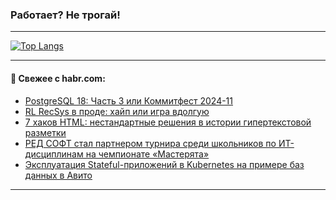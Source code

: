 ### Работает? Не трогай!

---
<!--
#### 🛠️ Technical stack:

![Java](https://img.shields.io/badge/Java-informational?logo=Oracle&style=flat&logoColor=white&color=FF4500)
![Kotlin](https://img.shields.io/badge/Kotlin-informational?logo=Kotlin&style=flat&logoColor=white&color=774D97)
![TS](https://img.shields.io/badge/TypeScript-informational?logo=typeScript&style=flat&logoColor=black&color=017acc)
![Python](https://img.shields.io/badge/Python-informational?logo=Python&style=flat&logoColor=black&color=ffdd54) <br>
![Spring](https://img.shields.io/badge/Spring-informational?logo=Spring&style=flat&logoColor=white&color=6DB33F) 
![SpringBoot](https://img.shields.io/badge/SpringBoot-informational?logo=SpringBoot&style=flat&logoColor=white&color=6DB33F)
![Nest](https://img.shields.io/badge/NestJS-informational?logo=NestJS&style=flat&logoColor=white&color=E0234E) 
![NodeJS](https://img.shields.io/badge/NodeJS-informational?logo=node.js&style=flat&logoColor=white&color=70A760)<br>
![PostgreSQL](https://img.shields.io/badge/PostgreSQL-informational?logo=PostgreSQL&style=flat&logoColor=white&color=DAA520)
![MongoDB](https://img.shields.io/badge/MongoDB-informational?logo=MongoDB&style=flat&logoColor=white&color=870000)
![Apache](https://img.shields.io/badge/Apache-informational?logo=apache&style=flat&logoColor=white&color=f74e28)

___ 
-->

<!--- #### 🛠️ : --->

[![Top Langs](https://github-readme-stats-82jvfl3w3-advtsettinggmailcoms-projects.vercel.app/api/top-langs/?username=zloylis&langs_count=10&hide_title=true&title_color=e6edf3&size_weight=0.5&count_weight=0.5&layout=compact&hide_progress=true&hide_border=true&theme=dracula)](https://github.com/zloylis)

<!---


####  :octocat:&nbsp;&nbsp; Статистика:

![GitHub stats](https://github-readme-stats-u2qms2cxw-advtsettinggmailcoms-projects.vercel.app/api?username=zloylis&show_icons=true&hide_border=true&theme=dracula&title_color=e6edf3&include_all_commits=true&count_private=true&hide_rank=false&hide_title=true&rank_icon=github)
-->
---

#### 💬 Свежее с habr.com:

<!-- BLOG-POST-LIST:START -->
- [PostgreSQL 18: Часть 3 или Коммитфест 2024-11](https://habr.com/ru/companies/postgrespro/articles/882578/?utm_source=habrahabr&utm_medium=rss&utm_campaign=882578)
- [RL RecSys в проде: хайп или игра вдолгую](https://habr.com/ru/companies/tbank/articles/882478/?utm_source=habrahabr&utm_medium=rss&utm_campaign=882478)
- [7 хаков HTML: нестандартные решения в истории гипертекстовой разметки](https://habr.com/ru/companies/runity/articles/882574/?utm_source=habrahabr&utm_medium=rss&utm_campaign=882574)
- [РЕД СОФТ стал партнером турнира среди школьников по ИТ-дисциплинам на чемпионате «Мастерята»](https://habr.com/ru/articles/882538/?utm_source=habrahabr&utm_medium=rss&utm_campaign=882538)
- [Эксплуатация Stateful-приложений в Kubernetes на примере баз данных в Авито](https://habr.com/ru/companies/avito/articles/881728/?utm_source=habrahabr&utm_medium=rss&utm_campaign=881728)
<!-- BLOG-POST-LIST:END -->

---
